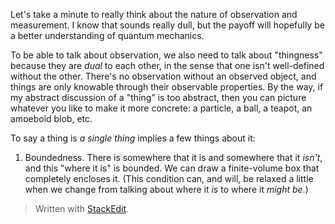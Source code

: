 Let's take a minute to really think about the nature of observation and measurement. I know that sounds really dull, but the payoff will hopefully be a better understanding of quantum mechanics.

To be able to talk about observation, we also need to talk about "thingness" because they are *dual* to each other, in the sense that one isn't well-defined without the other. There's no observation without an observed object, and things are only knowable through their observable properties. By the way, if my abstract discussion of a "thing" is too abstract, then you can picture whatever you like to make it more concrete: a particle, a ball, a teapot, an amoeboid blob, etc.

To say a thing is *a single thing* implies a few things about it:
1. Boundedness.
There is somewhere that it is and somewhere that it *isn't*, and this "where it is" is bounded. We can draw a finite-volume box that completely encloses it. (This condition can, and will, be relaxed a little when we change from talking about where it *is* to where it *might be*.)




> Written with [StackEdit](https://stackedit.io/).
<!--stackedit_data:
eyJoaXN0b3J5IjpbMjE5MTg0MTI4LC0xMDA1Mjk5NTI2LDU2MT
k3NTM5MCwtMTQxNzkxMjcyOCwtMTk3NDE4MjA2MCwtNTY2Mjc3
MTQ2LC0xOTQ0MTk2ODc0XX0=
-->